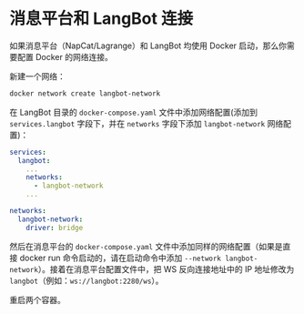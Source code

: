 # 消息平台和 LangBot 连接

如果消息平台（NapCat/Lagrange）和 LangBot 均使用 Docker 启动，那么你需要配置 Docker 的网络连接。

新建一个网络：

```bash
docker network create langbot-network
```

在 LangBot 目录的 `docker-compose.yaml` 文件中添加网络配置(添加到 `services.langbot` 字段下，并在 `networks` 字段下添加 `langbot-network` 网络配置)：

```yaml
services:
  langbot:
    ...
    networks:
      - langbot-network
    ...

networks:
  langbot-network:
    driver: bridge
```

然后在消息平台的 `docker-compose.yaml` 文件中添加同样的网络配置（如果是直接 docker run 命令启动的，请在启动命令中添加 `--network langbot-network`）。接着在消息平台配置文件中，把 WS 反向连接地址中的 IP 地址修改为 `langbot`（例如：`ws://langbot:2280/ws`）。

重启两个容器。